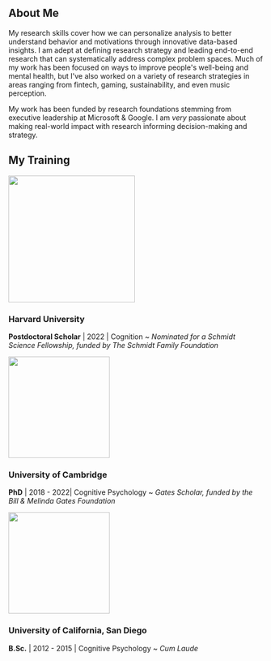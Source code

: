 ## About Me

My research skills cover how we can personalize analysis to better understand behavior and motivations through innovative data-based insights. I am adept at defining research strategy and leading end-to-end research that can systematically address complex problem spaces. Much of my work has been focused on ways to improve people's well-being and mental health, but I've also worked on a variety of research strategies in areas ranging from fintech, gaming, sustainability, and even music perception.

My work has been funded by research foundations stemming from executive leadership at Microsoft & Google. I am _very_ passionate about making real-world impact with research informing decision-making and strategy.

## My Training

<img src="https://1000logos.net/wp-content/uploads/2017/02/Harvard-Logo.png" width="250">

### Harvard University
**Postdoctoral Scholar** | 2022 | Cognition ~ _Nominated for a Schmidt Science Fellowship, funded by The Schmidt Family Foundation_

<img src="https://haslingdenhigh.com/wp-content/uploads/2020/04/haslingden-cambridge.jpg" width="200">

### University of Cambridge
**PhD** | 2018 - 2022| Cognitive Psychology ~ _Gates Scholar, funded by the Bill & Melinda Gates Foundation_


<img src="https://upload.wikimedia.org/wikipedia/en/thumb/4/44/University_of_California%2C_San_Diego_seal.svg/1200px-University_of_California%2C_San_Diego_seal.svg.png" width=200>

### University of California, San Diego
**B.Sc.** | 2012 - 2015 | Cognitive Psychology ~ _Cum Laude_
